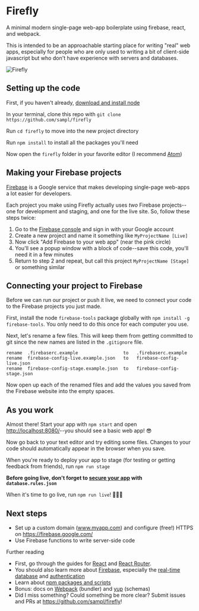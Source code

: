 # Firefly

A minimal modern single-page web-app boilerplate using firebase, react, and webpack.

This is intended to be an approachable starting place for writing "real" web apps, especially for people who are only used to writing a bit of client-side javascript but who don't have experience with servers and databases.

![Firefly](https://media.giphy.com/media/4BFo8uGv7NWeI/giphy.gif "Firefly")

## Setting up the code

First, if you haven't already, [download and install node](https://nodejs.org/en/download/)

In your terminal, clone this repo with `git clone https://github.com/sampl/firefly`

Run `cd firefly` to move into the new project directory

Run `npm install` to install all the packages you'll need

Now open the `firefly` folder in your favorite editor (I recommend [Atom](https://atom.io/))

## Making your Firebase projects

[Firebase](firebase.google.com) is a Google service that makes developing single-page web-apps a lot easier for developers.

Each project you make using Firefly actually uses _two_ Firebase projects--one for development and staging, and one for the live site. So, follow these steps twice:

 1. Go to the [Firebase console](console.firebase.google.com) and sign in with your Google account
 2. Create a new project and name it something like `MyProjectName [Live]`
 3. Now click "Add Firebase to your web app" (near the pink circle)
 4. You'll see a popup window with a block of code--save this code, you'll need it in a few minutes
 5. Return to step 2 and repeat, but call this project `MyProjectName [Stage]` or something similar

## Connecting your project to Firebase

Before we can run our project or push it live, we need to connect your code to the Firebase projects you just made.

First, install the node `firebase-tools` package globally with `npm install -g firebase-tools`. You only need to do this once for each computer you use.

Next, let's rename a few files. This will keep them from getting committed to git since the new names are listed in the `.gitignore` file.

```
rename  .firebaserc.example                 to   .firebaserc.example
rename  firebase-config-live.example.json   to   firebase-config-live.json
rename  firebase-config-stage.example.json  to   firebase-config-stage.json
```

Now open up each of the renamed files and add the values you saved from the Firebase website into the empty spaces.

## As you work

Almost there! Start your app with `npm start` and open [http://localhost:8080/](http://localhost:8080/)--you should see a basic web app! 😎

Now go back to your text editor and try editing some files. Changes to your code should automatically appear in the browser when you save.

When you're ready to deploy your app to stage (for testing or getting feedback from friends), run `npm run stage`

**Before going live, don't forget to [secure your app](https://firebase.google.com/docs/database/security/) with `database.rules.json`**

When it's time to go live, run `npm run live`! 🎉🎉🎉

## Next steps

- Set up a custom domain (www.myapp.com) and configure (free!) HTTPS on https://firebase.google.com/
- Use Firebase functions to write server-side code

Further reading

- First, go through the guides for [React](https://facebook.github.io/react/docs/hello-world.html) and [React Router](https://reacttraining.com/react-router/web/guides).
- You should also learn more about [Firebase](https://firebase.google.com/docs/web/setup), especially the [real-time database](https://firebase.google.com/docs/database/web/start) and [authentication](https://firebase.google.com/docs/auth/web/start)
- Learn about [npm packages and scripts](https://nodesource.com/blog/an-absolute-beginners-guide-to-using-npm/)
- Bonus: docs on [Webpack](https://webpack.js.org/guides/) (bundler) and [yup](https://github.com/jquense/yup#usage) (schemas)
- Did I miss something? Could something be more clear? Submit issues and PRs at https://github.com/sampl/firefly!
